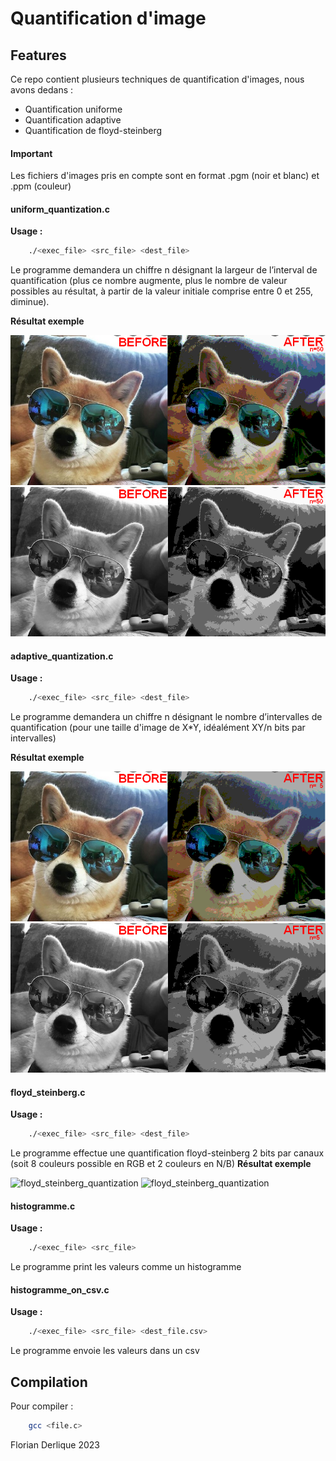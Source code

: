 # Quantification d'image

## Features

Ce repo contient plusieurs techniques de quantification d'images, nous avons dedans : 

- Quantification uniforme
- Quantification adaptive
- Quantification de floyd-steinberg

#### Important

Les fichiers d'images pris en compte sont en format .pgm (noir et blanc) et .ppm (couleur)
 
#### uniform_quantization.c 

__Usage :__ 
```sh
    ./<exec_file> <src_file> <dest_file>
```
Le programme demandera un chiffre n désignant la largeur de l’interval de quantification (plus ce nombre augmente, plus le nombre de valeur possibles au résultat, à partir de la valeur initiale comprise entre 0 et 255, diminue).

**Résultat exemple**

![uniform_quantization](/images_git/uniform_quantization.png)
![uniform_quantization](/images_git/nb_uniform_quantization.png)

#### adaptive_quantization.c 

__Usage :__ 
```sh
    ./<exec_file> <src_file> <dest_file>
```
Le programme demandera un chiffre n désignant le nombre d’intervalles de quantification (pour une taille d'image de X*Y, idéalément XY/n bits par intervalles)

**Résultat exemple**

![adaptive_quantization](/images_git/adaptive_quantization.png)
![adaptive_quantization](/images_git/nb_adaptive_quantization.png)

#### floyd_steinberg.c 

__Usage :__ 
```sh
    ./<exec_file> <src_file> <dest_file>
```
Le programme effectue une quantification floyd-steinberg 2 bits par canaux (soit 8 couleurs possible en RGB et 2 couleurs en N/B)
**Résultat exemple**

![floyd_steinberg_quantization](/images_git/floyd_steinberg_quantization.png)
![floyd_steinberg_quantization](/images_git/nb_floyd_steinberg_quantization.png)

#### histogramme.c

__Usage :__ 
```sh
    ./<exec_file> <src_file>
```
Le programme print les valeurs comme un histogramme

#### histogramme_on_csv.c

__Usage :__ 
```sh
    ./<exec_file> <src_file> <dest_file.csv>
```
Le programme envoie les valeurs dans un csv

## Compilation

Pour compiler : 
```sh
    gcc <file.c> 
```

Florian Derlique 2023
